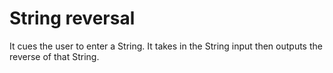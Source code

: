 # String reversal
It cues the user to enter a String. It takes in the String input then outputs the reverse of that String.
